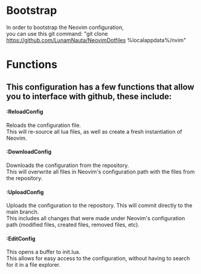 # Bootstrap
In order to bootstrap the Neovim configuration,\
you can use this git command: "git clone https://github.com/LunamNauta/NeovimDotfiles %localappdata%/nvim"

# Functions
## This configuration has a few functions that allow you to interface with github, these include:

#### :ReloadConfig
Reloads the configuration file.\
This will re-source all lua files, as well as create a fresh instantiation of Neovim.

#### :DownloadConfig
Downloads the configuration from the repository.\
This will overwrite all files in Neovim's configuration path with the files from the repository.

#### :UploadConfig
Uploads the configuration to the repository.
This will commit directly to the main branch.\
This includes all changes that were made under Neovim's configuration path (modified files, created files, removed files, etc).

#### :EditConfig
This opens a buffer to init.lua.\
This allows for easy access to the configuration, without having to search for it in a file explorer.
